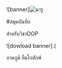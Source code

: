 ![banner]![นารู](https://github.com/BabyTsto/BabyTsto.github.io/assets/159879272/c029b333-cafb-4181-93f2-e144b6b23bc3)


#สมุดบันทึก

สำหรับวิชาOOP

![dowload banner].(

ภาคภูมิ ยิ้มโกทักษ์
